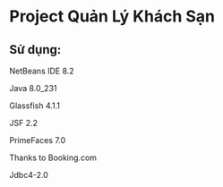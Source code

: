 # Project Quản Lý Khách Sạn

## Sử dụng:

NetBeans IDE 8.2

Java 8.0_231

Glassfish 4.1.1

JSF 2.2

PrimeFaces 7.0

Thanks to Booking.com

Jdbc4-2.0
